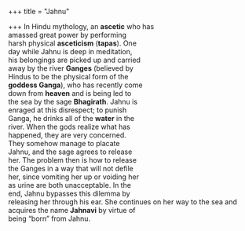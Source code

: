 +++
title = "Jahnu"

+++
In Hindu mythology, an **ascetic** who has  
amassed great power by performing  
harsh physical **asceticism** (**tapas**). One  
day while Jahnu is deep in meditation,  
his belongings are picked up and carried  
away by the river **Ganges** (believed by  
Hindus to be the physical form of the  
**goddess Ganga**), who has recently come  
down from **heaven** and is being led to  
the sea by the sage **Bhagirath**. Jahnu is  
enraged at this disrespect; to punish  
Ganga, he drinks all of the **water** in the  
river. When the gods realize what has  
happened, they are very concerned.  
They somehow manage to placate  
Jahnu, and the sage agrees to release  
her. The problem then is how to release  
the Ganges in a way that will not defile  
her, since vomiting her up or voiding her  
as urine are both unacceptable. In the  
end, Jahnu bypasses this dilemma by  
releasing her through his ear. She continues on her way to the sea and  
acquires the name **Jahnavi** by virtue of  
being “born” from Jahnu.